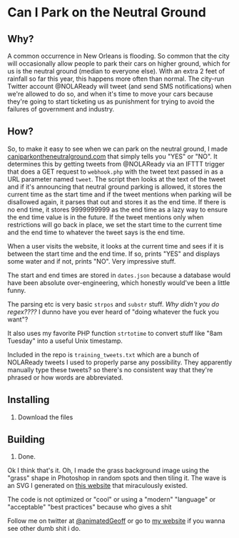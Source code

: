 # Can I Park on the Neutral Ground
## Why?
A common occurrence in New Orleans is flooding. So common that the city will occasionally allow people to park their cars on higher ground, which for us is the neutral ground (median to everyone else). With an extra 2 feet of rainfall so far this year, this happens more often than normal. The city-run Twitter account @NOLAReady will tweet (and send SMS notifications) when we're allowed to do so, and when it's time to move your cars because they're going to start ticketing us as punishment for trying to avoid the failures of government and industry.

## How?
So, to make it easy to see when we can park on the neutral ground, I made [caniparkontheneutralground.com](http://caniparkontheneutralground.com) that simply tells you "YES" or "NO". It determines this by getting tweets from @NOLAReady via an IFTTT trigger that does a GET request to `webhook.php` with the tweet text passed in as a URL parameter named `tweet`. The script then looks at the text of the tweet and if it's announcing that neutral ground parking is allowed, it stores the current time as the start time and if the tweet mentions when parking will be disallowed again, it parses that out and stores it as the end time. If there is no end time, it stores 9999999999 as the end time as a lazy way to ensure the end time value is in the future. If the tweet mentions only when restrictions will go back in place, we set the start time to the current time and the end time to whatever the tweet says is the end time.

When a user visits the website, it looks at the current time and sees if it is between the start time and the end time. If so, prints "YES" and displays some water and if not, prints "NO". Very impressive stuff.

The start and end times are stored in `dates.json` because a database would have been absolute over-engineering, which honestly would've been a little funny.

The parsing etc is very basic `strpos` and `substr` stuff. *Why didn't you do regex????* I dunno have you ever heard of "doing whatever the fuck you want"?

It also uses my favorite PHP function `strtotime` to convert stuff like "8am Tuesday" into a useful Unix timestamp.

Included in the repo is `training_tweets.txt` which are a bunch of NOLAReady tweets I used to properly parse any possibility. They apparently manually type these tweets? so there's no consistent way that they're phrased or how words are abbreviated.

## Installing

1. Download the files

## Building

1. Done.

Ok I think that's it. Oh, I made the grass background image using the "grass" shape in Photoshop in random spots and then tiling it. The wave is an SVG I generated on [this website](https://getwaves.io) that miraculously existed.

The code is not optimized or "cool" or using a "modern" "language" or "acceptable" "best practices" because who gives a shit

Follow me on twitter at [@animatedGeoff](https://twitter.com/animatedgeoff) or go to [my website](http://geoffreygauchet.com) if you wanna see other dumb shit i do.